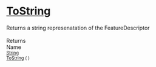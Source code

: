 # [ToString](./FeatureDescriptor-100663420.md)

Returns a string represenatation of the FeatureDescriptor
<br><br>
Returns<img width=542/>Name
<br>
<sub>[String](https://docs.microsoft.com/en-us/dotnet/api/System.String)</sub><img width=500/><sub>[ToString](./FeatureDescriptor-100663420.md) (  )</sub><br>


